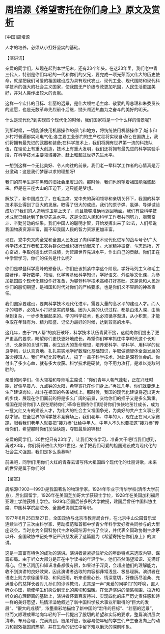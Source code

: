 # [周培源《希望寄托在你们身上》原文及赏析](https://www.vrrw.net/wx/14702.html)

[中国]周培源

人才的培养，必须从小打好坚实的基础。

【演讲词】

亲爱的同学们，从现在起到本世纪末，还有23个年头。在这23年里，我们老中青三代人，特别是你们年轻的一代和你们的父兄，要完成一项光荣而又伟大的历史使命，就是把我们可爱的祖国建设成为具有现代农业、现代工业、现代国防和现代科学技术的强大的社会主义国家，使我国无产阶级专政更加巩固，人民生活更加美好，并对人类作出较大的贡献。

这样一个宏伟的目标、壮丽的远景，是伟大领袖毛主席、敬爱的周总理和朱委员长的遗愿，也是无数革命先烈前仆后继，抛头颅洒热血为之奋斗的美好的明天。

什么是现代化?到实现四个现代化的时候，我们国家将是一个什么样的情景呢?

到那时候，一切能够使用机器操作的部门和地方，将统统使用机器操作了;城市和乡村将普遍都实现电气化;各主要工业部门的生产过程将实现自动化;在国防上，我们将拥有最先进的武器和装备;在科学技术上，我们将拥有世界第一流的科技队伍，在理论上有重大创造，技术上有重大发明，我们还将拥有最先进的科学实验手段，在科学技术主要领域接近、赶上和超过世界先进水平。

一想到这样一个无比美好、令人向往的前景，我们老一辈科学工作者的心情真是万分激动：这是我们梦寐以求的理想呀!

我们的前半生是在黑暗的旧社会里度过的。那时候，我们也盼望着祖国能强盛起来。但是在三座大山的压迫下，这只能是梦想。



解放了，新中国成立了，在毛主席、党中央的英明领导和亲切关怀下，我国的科学技术事业得到了巨大的发展，取得了很大的成绩。我们的原子弹、氢弹、导弹试验成功了!我们的人造地球卫星上天了，而且能够准确地返回地面。我们有些科学技术成就已经达到了世界先进水平。这是全国人民和科学工作者共同努力、艰苦奋斗、辛勤劳动的结果。我们中国人的聪明才智，开始发挥出来了!过去，人们都说我国物质资源丰富，而不知我国人民的智力资源更加丰富。

现在，党中央又向全党和全国人民发出了向科学技术现代化进军的战斗号令!广大科学技术工作者和工农兵群众已经积极行动起来了。大家精神振奋，斗志昂扬，齐心奋战，争取创造出优异成绩，为赶超世界先进水平，作出自己的贡献。你们正在中学里学习，你们的任务是什么呢?

你们是攀登科学高峰的预备队，你们应该抓紧中学这个阶段，学好马列主义和毛主席著作，学好数学、物理、化学等基础科学知识，学好语文、外语等文化课，为参加祖国四个现代化建设作好准备，为攀登科学技术高峰打好基础。这是党和人民对你们的殷切期望，是祖国和时代对你们的严格要求，也是你们义不容辞的神圣责任。

我们国家要建设，要向科学技术现代化进军，需要大量的高水平的建设人才。而人才的培养，必须从小打好坚实的基础。因为人类的认识过程，都是由浅入深，由简单到复杂，一步步发展起来的。学习科学技术，也必须循序渐进，从小积累，才能争取在年轻有为、精力旺盛、记忆力最好的时候，达到较高的水平。

这几年，由于“四人帮”的疯狂破坏，科学技术队伍青黄不接，这就向你们提出了更严更高的要求，盼望你们更快更好地成长。希望你们牢牢抓住中学时代这个长知识、长身体的关键时期，树立远大的革命理想，培养爱科学、学科学、用科学的优良学风，认认真真地、扎扎实实地学好数理化基础知识，争取做德智体全面发展的革命接班人。我们年纪比较老的人，搞了一辈子科学技术，对此是深有体会的。你付出了多少心血，就有多大收获。科学技术是硬仗，你不用力攻打，是难以克敌制胜的。

亲爱的同学们，伟大领袖和导师毛主席说：“你们青年人朝气蓬勃，正在兴旺时期，好像早晨八、九点钟的太阳，希望寄托在你们身上。”再过几年，你们就要走上生产建设岗位，战斗在祖国的各条战线上。那时候，我国的现代化建设将迈出更大的步伐，展现在你们面前的将是多么广阔的前景，交给你们的担子又是多么繁重。祖国在期待你们!人民在期待你们!革命在期待你们!期待你们快快地茁壮成长，成为一批又红又专的建设人才，为伟大的社会主义祖国争光，为美好的共产主义事业贡献才智。在全世界的科学技术竞赛场上，我们老年、中年的人，现在正在同人家赛跑，眼看我们老年人就要把“接力棒”让给中年人，中年人不久也要把这“接力棒”传给你们，希望那时你们加油快跑，夺取最后的锦标!

亲爱的同学们，20世纪只有23年了。让我们发奋学习，准备大干吧!当我们想到，再过23年，你们将跨进伟大的21世纪，亲手把我们可爱的祖国建设成为现代化的社会主义强国，我们是多么羡慕啊!

前进吧，同学们!用你们火红的青春去谱写伟大祖国四个现代化的壮丽诗歌，未来的世界是属于你们的!

【鉴赏】

周培源(1902—1993)是我国著名的物理学家。1924年毕业于清华学校(清华大学前身)，后出国留学。1926年在美国芝加哥大学获硕士学位，1928年在美国加利福尼亚理工学院获博士学位。1929年回国后任多所大学教授，建国后曾任中国科协主席、中国科学院副院长、全国政协副主席等职。

1977年8月25日至27日，全国政协与北京市教育局合作，在北京中山公园音乐堂连续举行了三次由科学家、劳动模范和首都中学青少年科学爱好者共同参与的大型座谈会。当时身为全国科协代主席的周培源主持了会议，并代表全国政协副主席茅以升、全国政协书记处书记严济慈发表了这篇题为《希望寄托在你们身上》的演讲。

这是一篇富有特色的成功的演讲。演讲者紧紧抓住听众的年龄特点来选取内容、谋篇布局。由于听众大部分是正在中学读书的年轻学生，他们虽然渴望知识、充满好奇心，但生活阅历和知识准备都很有限，如果过于深奥，会超出他们的理解能力，收不到演讲的良好效果，因此演讲者选取的内容都非常浅显、极易理解。演讲者在语态上则力求徐缓平稳、和风细雨，听来语重心长、情深意切，好像历尽沧桑、充满爱心的慈祥长者对儿孙们的谆谆教诲，尤其是一声“亲爱的同学们”的呼唤，直人听众心田，能使学生们感受到无比的亲切和温暖。在营造演讲的情感氛围、拉近和听众的心理距离的基础上，演讲者怀着百废待兴、实现四化的庄严历史责任感和诗一样的美好愿望，热情洋溢地叙述了新中国科学技术事业所取得的“巨大的发展”、“很大的成绩”，浓墨重彩地描绘了新中国的“宏伟的目标”、“壮丽的远景”，继而又顺理成章地向年轻的下一代提出了殷切的希望和实际的要求。整篇演讲层次清晰，布局合理，完满周到，首尾呼应，很容易使年轻的学生们产生奋发向上的动力和报效祖国的热望，并在生命的记忆中留下难以磨灭的深刻印象。

